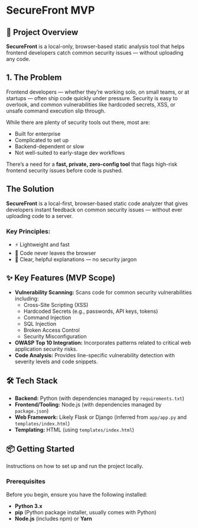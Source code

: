 # SecureFront MVP

## 🚀 Project Overview
**SecureFront** is a local-only, browser-based static analysis tool that helps frontend developers catch common security issues — without uploading any code.

## 1. The Problem

Frontend developers — whether they’re working solo, on small teams, or at startups — often ship code quickly under pressure. Security is easy to overlook, and common vulnerabilities like hardcoded secrets, XSS, or unsafe command execution slip through.

While there are plenty of security tools out there, most are:
- Built for enterprise
- Complicated to set up
- Backend-dependent or slow
- Not well-suited to early-stage dev workflows

There’s a need for a **fast, private, zero-config tool** that flags high-risk frontend security issues before code is pushed.

##  The Solution

**SecureFront** is a local-first, browser-based static code analyzer that gives developers instant feedback on common security issues — without ever uploading code to a server.

### Key Principles:
- ⚡️ Lightweight and fast
- 🔐 Code never leaves the browser
- 🧠 Clear, helpful explanations — no security jargon

## ✨ Key Features (MVP Scope)
- **Vulnerability Scanning:** Scans code for common security vulnerabilities including:
    - Cross-Site Scripting (XSS)
    - Hardcoded Secrets (e.g., passwords, API keys, tokens)
    - Command Injection
    - SQL Injection
    - Broken Access Control
    - Security Misconfiguration
- **OWASP Top 10 Integration:** Incorporates patterns related to critical web application security risks.
- **Code Analysis:** Provides line-specific vulnerability detection with severity levels and code snippets.

## 🛠️ Tech Stack
- **Backend:** Python (with dependencies managed by `requirements.txt`)
- **Frontend/Tooling:** Node.js (with dependencies managed by `package.json`)
- **Web Framework:** Likely Flask or Django (inferred from `app/app.py` and `templates/index.html`)
- **Templating:** HTML (using `templates/index.html`)

## 📦 Getting Started
Instructions on how to set up and run the project locally.

### Prerequisites
Before you begin, ensure you have the following installed:
- **Python 3.x**
- **pip** (Python package installer, usually comes with Python)
- **Node.js** (includes npm) or **Yarn**
